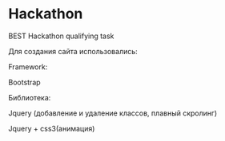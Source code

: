 # Hackathon
BEST Hackathon qualifying task

Для создания сайта использовались:Framework:BootstrapБиблиотека:Jquery (добавление и удаление  классов, плавный скролинг)Jquery + css3(анимация) 